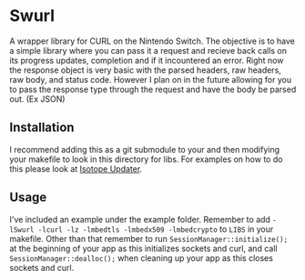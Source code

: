 # Swurl

A wrapper library for CURL on the Nintendo Switch. The objective is to have a simple library where you can pass it a request and recieve back calls on its progress updates, completion and if it incountered an error. Right now the response object is very basic with the parsed headers, raw headers, raw body, and status code. However I plan on in the future allowing for you to pass the response type through the request and have the body be parsed out. (Ex JSON)

## Installation

I recommend adding this as a git submodule to your and then modifying your makefile to look in this directory for libs. For examples on how to do this please look at [Isotope Updater](https://github.com/Team-Neptune/Isotope-Updater).

## Usage

I've included an example under the example folder. Remember to add `-lSwurl -lcurl -lz -lmbedtls -lmbedx509 -lmbedcrypto` to `LIBS` in your makefile. Other than that remember to run `SessionManager::initialize();` at the beginning of your app as this initializes sockets and curl, and call `SessionManager::dealloc();` when cleaning up your app as this closes sockets and curl.
